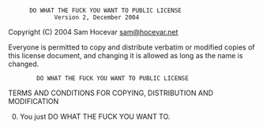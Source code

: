           DO WHAT THE FUCK YOU WANT TO PUBLIC LICENSE
                 Version 2, December 2004

 Copyright (C) 2004 Sam Hocevar <sam@hocevar.net>

 Everyone is permitted to copy and distribute verbatim or modified
 copies of this license document, and changing it is allowed as long
 as the name is changed.

            DO WHAT THE FUCK YOU WANT TO PUBLIC LICENSE
  TERMS AND CONDITIONS FOR COPYING, DISTRIBUTION AND MODIFICATION

  0. You just DO WHAT THE FUCK YOU WANT TO.

